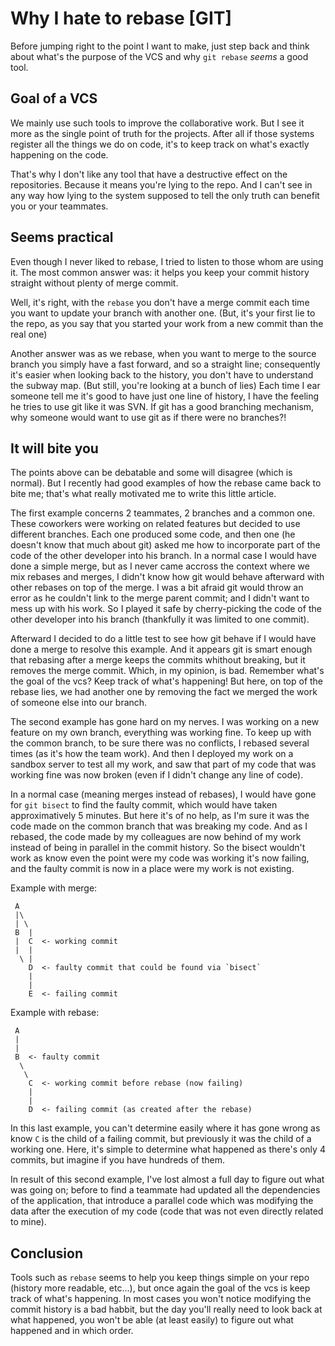 # Why I hate to rebase [GIT]

Before jumping right to the point I want to make, just step back and think about what's the purpose of the VCS and why `git rebase` *seems* a good tool.

## Goal of a VCS

We mainly use such tools to improve the collaborative work. But I see it more as the single point of truth for the projects. After all if those systems register all the things we do on code, it's to keep track on what's exactly happening on the code.

That's why I don't like any tool that have a destructive effect on the repositories. Because it means you're lying to the repo. And I can't see in any way how lying to the system supposed to tell the only truth can benefit you or your teammates.

## Seems practical

Even though I never liked to rebase, I tried to listen to those whom are using it. The most common answer was: it helps you keep your commit history straight without plenty of merge commit.

Well, it's right, with the `rebase` you don't have a merge commit each time you want to update your branch with another one. (But, it's your first lie to the repo, as you say that you started your work from a new commit than the real one)

Another answer was as we rebase, when you want to merge to the source branch you simply have a fast forward, and so a straight line; consequently it's easier when looking back to the history, you don't have to understand the subway map. (But still, you're looking at a bunch of lies)
Each time I ear someone tell me it's good to have just one line of history, I have the feeling he tries to use git like it was SVN. If git has a good branching mechanism, why someone would want to use git as if there were no branches?!

## It will bite you

The points above can be debatable and some will disagree (which is normal). But I recently had good examples of how the rebase came back to bite me; that's what really motivated me to write this little article.

The first example concerns 2 teammates, 2 branches and a common one. These coworkers were working on related features but decided to use different branches. Each one produced some code, and then one (he doesn't know that much about git) asked me how to incorporate part of the code of the other developer into his branch. In a normal case I would have done a simple merge, but as I never came accross the context where we mix rebases and merges, I didn't know how git would behave afterward with other rebases on top of the merge. I was a bit afraid git would throw an error as he couldn't link to the merge parent commit; and I didn't want to mess up with his work. So I played it safe by cherry-picking the code of the other developer into his branch (thankfully it was limited to one commit).

Afterward I decided to do a little test to see how git behave if I would have done a merge to resolve this example. And it appears git is smart enough that rebasing after a merge keeps the commits whithout breaking, but it removes the merge commit. Which, in my opinion, is bad. Remember what's the goal of the vcs? Keep track of what's happening! But here, on top of the rebase lies, we had another one by removing the fact we merged the work of someone else into our branch.


The second example has gone hard on my nerves. I was working on a new feature on my own branch, everything was working fine. To keep up with the common branch, to be sure there was no conflicts, I rebased several times (as it's how the team work). And then I deployed my work on a sandbox server to test all my work, and saw that part of my code that was working fine was now broken (even if I didn't change any line of code).

In a normal case (meaning merges instead of rebases), I would have gone for `git bisect` to find the faulty commit, which would have taken approximatively 5 minutes. But here it's of no help, as I'm sure it was the code made on the common branch that was breaking my code. And as I rebased, the code made by my colleagues are now behind of my work instead of being in parallel in the commit history. So the bisect wouldn't work as know even the point were my code was working it's now failing, and the faulty commit is now in a place were my work is not existing.

Example with merge:
```
 A
 |\
 | \
 B  |
 |  C  <- working commit
 |  |
  \ |
    D  <- faulty commit that could be found via `bisect`
    |
    |
    E  <- failing commit
```

Example with rebase:
```
 A
 |
 |
 B  <- faulty commit
  \
   \
    C  <- working commit before rebase (now failing)
    |
    |
    D  <- failing commit (as created after the rebase)
```

In this last example, you can't determine easily where it has gone wrong as know `C` is the child of a failing commit, but previously it was the child of a working one. Here, it's simple to determine what happened as there's only 4 commits, but imagine if you have hundreds of them.

In result of this second example, I've lost almost a full day to figure out what was going on; before to find a teammate had updated all the dependencies of the application, that introduce a parallel code which was modifying the data after the execution of my code (code that was not even directly related to mine).

## Conclusion

Tools such as `rebase` seems to help you keep things simple on your repo (history more readable, etc...), but once again the goal of the vcs is keep track of what's happening. In most cases you won't notice modifying the commit history is a bad habbit, but the day you'll really need to look back at what happened, you won't be able (at least easily) to figure out what happened and in which order.
